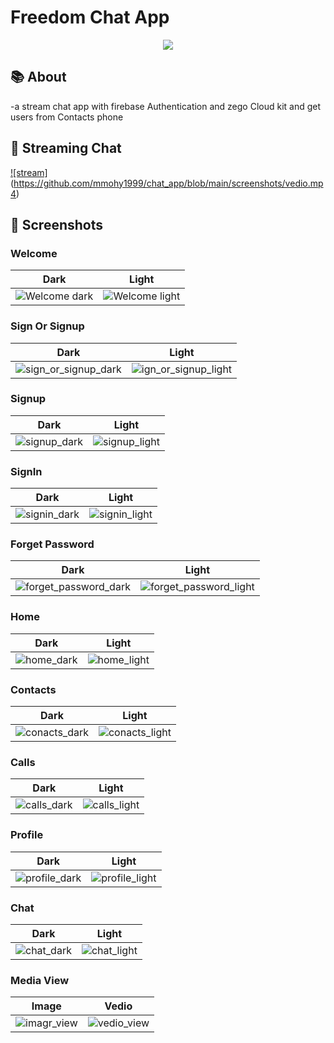 # Freedom Chat App
<div align="center">
    <img src="https://github.com/user-attachments/assets/0d493596-353e-4182-817f-a77d32f331bd" />
</div>

## 📚 About
-a stream chat app with firebase Authentication and zego Cloud kit and get users from Contacts phone


## 🚀 Streaming Chat
[![stream]](https://github.com/mmohy1999/chat_app/blob/main/screenshots/10-chat_dark.jpg)(https://github.com/mmohy1999/chat_app/blob/main/screenshots/vedio.mp4)




## 📸 Screenshots

### Welcome 
|Dark | Light |
|----------|----------|
| ![Welcome dark](https://github.com/mmohy1999/chat_app/blob/main/screenshots/1-welcome_dark.jpg?raw=true) | ![Welcome light](https://github.com/mmohy1999/chat_app/blob/main/screenshots/1-welcome.jpg) |

### Sign Or Signup
| Dark | Light |
|----------|----------|
| ![sign_or_signup_dark](https://github.com/mmohy1999/chat_app/blob/main/screenshots/2-sign_or_signup_dark.jpg) | ![ign_or_signup_light](https://github.com/mmohy1999/chat_app/blob/main/screenshots/2-sign_or_signup.jpg) |

### Signup
| Dark | Light |
|----------|----------|
| ![signup_dark](https://github.com/mmohy1999/chat_app/blob/main/screenshots/3-signup_dark.jpg) | ![signup_light]([path/to/screenshot6.png](https://github.com/mmohy1999/chat_app/blob/main/screenshots/3-signup.jpg)) |

### SignIn
| Dark | Light |
|----------|----------|
| ![signin_dark](https://github.com/mmohy1999/chat_app/blob/main/screenshots/4-signin_dark.jpg) | ![signin_light](https://github.com/mmohy1999/chat_app/blob/main/screenshots/4-signin.jpg) |

### Forget Password
| Dark | Light |
|----------|----------|
| ![forget_password_dark](https://github.com/mmohy1999/chat_app/blob/main/screenshots/5-forget_password_dark.jpg) | ![forget_password_light]([path/to/screenshot10.png](https://github.com/mmohy1999/chat_app/blob/main/screenshots/5-forget_password.jpg)) |

### Home
| Dark | Light |
|----------|----------|
| ![home_dark](https://github.com/mmohy1999/chat_app/blob/main/screenshots/6-home_dark.jpg) | ![home_light](https://github.com/mmohy1999/chat_app/blob/main/screenshots/6-home.jpg) |

### Contacts
| Dark | Light |
|----------|----------|
| ![conacts_dark](https://github.com/mmohy1999/chat_app/blob/main/screenshots/7-conacts_dark.jpg) | ![conacts_light](https://github.com/mmohy1999/chat_app/blob/main/screenshots/7-conacts.jpg) |

### Calls
| Dark | Light |
|----------|----------|
| ![calls_dark](https://github.com/mmohy1999/chat_app/blob/main/screenshots/8-calls_dark.jpg) | ![calls_light](https://github.com/mmohy1999/chat_app/blob/main/screenshots/8-calls.jpg) |

### Profile
| Dark | Light |
|----------|----------|
| ![profile_dark](https://github.com/mmohy1999/chat_app/blob/main/screenshots/9-profile_dark.jpg) | ![profile_light]([path/to/screenshot18.png](https://github.com/mmohy1999/chat_app/blob/main/screenshots/9-profile.jpg)) |

### Chat
| Dark | Light |
|----------|----------|
| ![chat_dark](https://github.com/mmohy1999/chat_app/blob/main/screenshots/10-chat_dark.jpg) | ![chat_light]([path/to/screenshot20.png](https://github.com/mmohy1999/chat_app/blob/main/screenshots/10-chat.jpg)) |

### Media View
| Image | Vedio |
|----------|----------|
| ![imagr_view](https://github.com/mmohy1999/chat_app/blob/main/screenshots/12-image.jpg) | ![vedio_view](https://github.com/mmohy1999/chat_app/blob/main/screenshots/11-vedio.jpg) |



